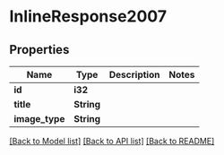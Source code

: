 # InlineResponse2007

## Properties

Name | Type | Description | Notes
------------ | ------------- | ------------- | -------------
**id** | **i32** |  | 
**title** | **String** |  | 
**image_type** | **String** |  | 

[[Back to Model list]](../README.md#documentation-for-models) [[Back to API list]](../README.md#documentation-for-api-endpoints) [[Back to README]](../README.md)



